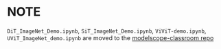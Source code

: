 # NOTE

`DiT_ImageNet_Demo.ipynb`, `SiT_ImageNet_Demo.ipynb`, `ViViT-demo.ipynb`, `UViT_ImageNet_demo.ipynb` are moved to the [modelscope-classroom repo](https://github.com/modelscope/modelscope-classroom)
